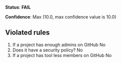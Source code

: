 **Status**: **FAIL**

**Confidence**: Max (10.0, max confidence value is 10.0)

## Violated rules

1.  If a project has enough admins on GitHub No
1.  Does it have a security policy? No
1.  If a project has tool less members on GitHub No
